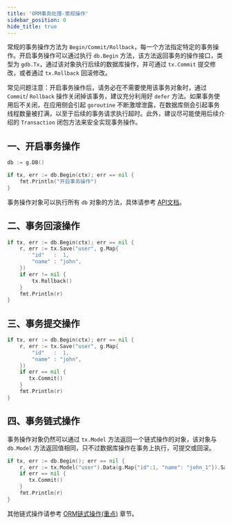 ```yaml
---
title: 'ORM事务处理-常规操作'
sidebar_position: 0
hide_title: true
---
```


常规的事务操作方法为 `Begin/Commit/Rollback`，每一个方法指定特定的事务操作。开启事务操作可以通过执行 `db.Begin` 方法，该方法返回事务的操作接口，类型为 `gdb.Tx`，通过该对象执行后续的数据库操作，并可通过 `tx.Commit` 提交修改，或者通过 `tx.Rollback` 回滚修改。

常见问题注意：开启事务操作后，请务必在不需要使用该事务对象时，通过 `Commit`/ `Rollback` 操作关闭掉该事务，建议充分利用好 `defer` 方法。如果事务使用后不关闭，在应用侧会引起 `goroutine` 不断激增泄露，在数据库侧会引起事务线程数量被打满，以至于后续的事务请求执行超时。此外，建议尽可能使用后续介绍的 `Transaction` 闭包方法来安全实现事务操作。

## 一、开启事务操作

```go
db := g.DB()

if tx, err := db.Begin(ctx); err == nil {
    fmt.Println("开启事务操作")
}
```

事务操作对象可以执行所有 `db` 对象的方法，具体请参考 [API文档](https://pkg.go.dev/github.com/gogf/gf/v2/database/gdb)。

## 二、事务回滚操作

```go
if tx, err := db.Begin(ctx); err == nil {
    r, err := tx.Save("user", g.Map{
        "id"   :  1,
        "name" : "john",
    })
    if err != nil {
        tx.Rollback()
    }
    fmt.Println(r)
}
```

## 三、事务提交操作

```go
if tx, err := db.Begin(ctx); err == nil {
    r, err := tx.Save("user", g.Map{
        "id"   :  1,
        "name" : "john",
    })
    if err == nil {
       tx.Commit()
    }
    fmt.Println(r)
}
```

## 四、事务链式操作

事务操作对象仍然可以通过 `tx.Model` 方法返回一个链式操作的对象，该对象与 `db.Model` 方法返回值相同，只不过数据库操作在事务上执行，可提交或回滚。

```go
if tx, err := db.Begin(); err == nil {
    r, err := tx.Model("user").Data(g.Map{"id":1, "name": "john_1"}).Save()
    if err == nil {
       tx.Commit()
    }
    fmt.Println(r)
}
```

其他链式操作请参考 [ORM链式操作(重点)](output/goframe-v2.3-md/核心组件-重点/数据库ORM/ORM链式操作-重点) 章节。